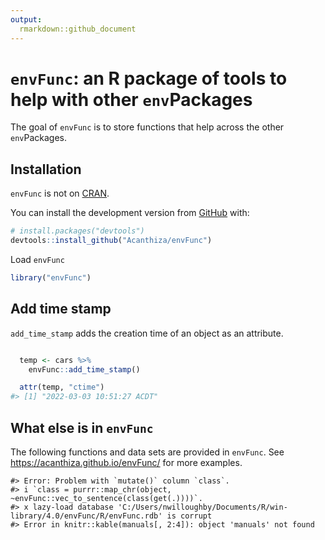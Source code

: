 ```yaml
---
output:
  rmarkdown::github_document
---
```


<!-- README.md is generated from README.Rmd. Please edit that file -->



# `envFunc`: an R package of tools to help with other `env`Packages

<!-- badges: start -->
<!-- badges: end -->

The goal of `envFunc` is to store functions that help across the other `env`Packages.

## Installation

`envFunc` is not on [CRAN](https://CRAN.R-project.org).

You can install the development version from [GitHub](https://github.com/) with:

``` r
# install.packages("devtools")
devtools::install_github("Acanthiza/envFunc")
```

Load `envFunc`


```r
library("envFunc")
```

## Add time stamp

`add_time_stamp` adds the creation time of an object as an attribute.


```r

  temp <- cars %>%
    envFunc::add_time_stamp()

  attr(temp, "ctime")
#> [1] "2022-03-03 10:51:27 ACDT"
```

## What else is in `envFunc`

The following functions and data sets are provided in `envFunc`. See https://acanthiza.github.io/envFunc/ for more examples.


```
#> Error: Problem with `mutate()` column `class`.
#> i `class = purrr::map_chr(object, ~envFunc::vec_to_sentence(class(get(.))))`.
#> x lazy-load database 'C:/Users/nwilloughby/Documents/R/win-library/4.0/envFunc/R/envFunc.rdb' is corrupt
#> Error in knitr::kable(manuals[, 2:4]): object 'manuals' not found
```




